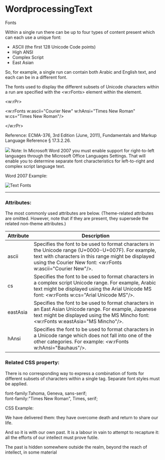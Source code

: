 # WordprocessingText

Fonts

Within a single run there can be up to four types of content present which can each use a unique font:

- ASCII (the first 128 Unicode Code points)
- High ANSI
- Complex Script
- East Asian

So, for example, a single run can contain both Arabic and English text, and each can be in a different font.

The fonts used to display the different subsets of Unicode characters within a run are specified with the <w:rFonts> element within the <rPr> element.

<w:rPr>

<w:rFonts w:ascii="Courier New" w:hAnsi="Times New Roman" w:cs="Times New Roman"/>

</w:rPr>

Reference: ECMA-376, 3rd Edition (June, 2011), Fundamentals and Markup Language Reference § 17.3.2.26.

![](images/note.png) Note: In Microsoft Word 2007 you must enable support for right-to-left languages through the Microsoft Office Languages Settings. That will enable you to determine separate font characteristics for left-to-right and complex script language text.

Word 2007 Example:

![Text Fonts](images\wp-textFont-1.gif)

---

### Attributes:

The most commonly used attributes are below. (Theme-related attributes are omitted. However, note that if they are present, they supersede the related non-theme attributes.)

| Attribute | Description                                                                                                                                                                                                                |
| --------- | -------------------------------------------------------------------------------------------------------------------------------------------------------------------------------------------------------------------------- |
| ascii     | Specifies the font to be used to format characters in the Unicode range (U+0000-U+007F). For example, text with characters in this range might be displayed using the Courier New font: <w:rFonts w:ascii="Courier New"/>. |
| cs        | Specifies the font to be used to format characters in a complex script Unicode range. For example, Arabic text might be displayed using the Arial Unicode MS font: <w:rFonts w:cs="Arial Unicode MS"/>.                    |
| eastAsia  | Specifies the font to be used to format characters in an East Asian Unicode range. For example, Japanese text might be displayed using the MS Mincho font: <w:rFonts w:eastAsia="MS Mincho"/>.                             |
| hAnsi     | Specifies the font to be used to format characters in a Unicode range which does not fall into one of the other categories. For example: <w:rFonts w:hAnsi="Bauhaus"/>.                                                    |

### Related CSS property:

There is no corresponding way to express a combination of fonts for different subsets of characters within a single tag. Separate font styles must be applied.

font-family:Tahoma, Geneva, sans-serif;  
font-family:"Times New Roman", Times, serif;

CSS Example:

We have delivered them: they have overcome death and return to share our life.

And so it is with our own past. It is a labour in vain to attempt to recapture it: all the efforts of our intellect must prove futile.

The past is hidden somewhere outside the realm, beyond the reach of intellect, in some material
